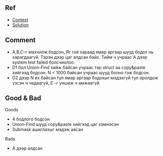
## Ref

- [Contest](https://codeforces.com/contest/1559/problem/E)
- [Solution](https://www.youtube.com/watch?v=TnyY7Zq--mA&ab_channel=JayLeeds%28Geothermal%29)

## Comment

- A,B,C-г махчилж бодсон, Яг гоё хараад ямар аргаар шууд бодох нь харагдаагүй. Тэрэн дээр цаг алдсан байх.
Тийм ч учраас A дээр system test failed болсчихлоо.
- D1 бол Union-Find хийж байсан учраас тэр struct аа copy&paste хийгээд бодсон. N < 1000 байсан учраас шууд болно гэж бодсон.
- D2 дээр N их байсан тул ямар аргаар бодохыг мэдэхгүй тул оролдож үзсэн ч чадаагүй, E -г уншиж ч амжаагүй

## Good & Bad

Goods
- 4 бодлого бодсон
- Union-Find шууд copy&paste хийгээд цаг хэмнэсэн
- Submask ашиглахыг мэдэж авсан

Bads
- A дээр алдсан
